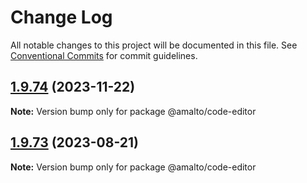 # Change Log

All notable changes to this project will be documented in this file.
See [Conventional Commits](https://conventionalcommits.org) for commit guidelines.

## [1.9.74](https://github.com/amalto/platform6-ui-components/compare/@amalto/code-editor@1.9.73...@amalto/code-editor@1.9.74) (2023-11-22)

**Note:** Version bump only for package @amalto/code-editor

## [1.9.73](https://github.com/amalto/platform6-ui-components/compare/@amalto/code-editor@1.9.72...@amalto/code-editor@1.9.73) (2023-08-21)

**Note:** Version bump only for package @amalto/code-editor
